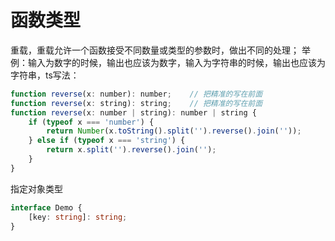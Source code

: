 # 函数类型

重载，重载允许一个函数接受不同数量或类型的参数时，做出不同的处理；
举例：输入为数字的时候，输出也应该为数字，输入为字符串的时候，输出也应该为字符串，ts写法：

```js
function reverse(x: number): number;    // 把精准的写在前面
function reverse(x: string): string;    // 把精准的写在前面
function reverse(x: number | string): number | string {
    if (typeof x === 'number') {
        return Number(x.toString().split('').reverse().join(''));
    } else if (typeof x === 'string') {
        return x.split('').reverse().join('');
    }
}
```


指定对象类型

```typescript
interface Demo {
    [key: string]: string;
}
```

